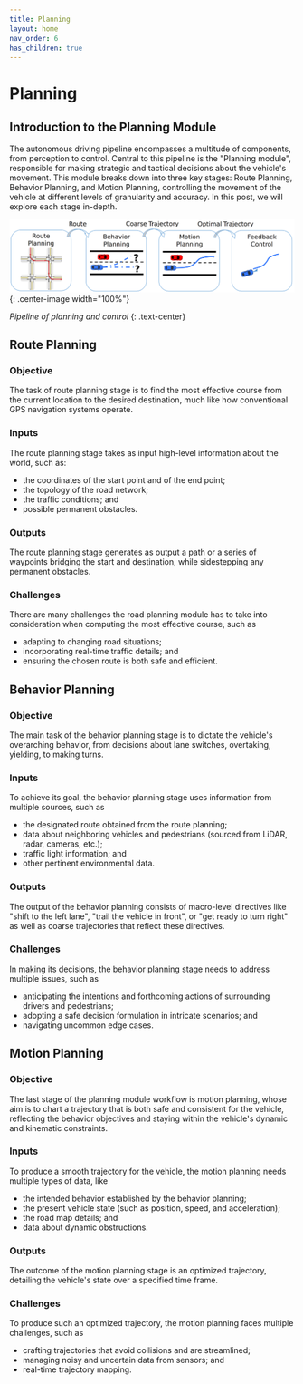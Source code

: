 ```yaml
---
title: Planning
layout: home
nav_order: 6
has_children: true
---
```


# Planning

## Introduction to the Planning Module
The autonomous driving pipeline encompasses a multitude of components, from perception to control. 
Central to this pipeline is the "Planning module", responsible for making strategic and tactical decisions about the vehicle's movement. 
This module breaks down into three key stages: Route Planning, Behavior Planning, and Motion Planning, controlling the movement of the vehicle at different levels of granularity and accuracy. 
In this post, we will explore each stage in-depth.

![kine_bicycle_model](../../assets/planning_pipeline.png){: .center-image width="100%"}

*Pipeline of planning and control*
{: .text-center}


## Route Planning<a name="route"/>

### Objective
The task of route planning stage is to find the most effective course from the current location to the desired destination, much like how conventional GPS navigation systems operate.

### Inputs
The route planning stage takes as input high-level information about the world, such as:
- the coordinates of the start point and of the end point;
- the topology of the road network;
- the traffic conditions; and
- possible permanent obstacles.

### Outputs
The route planning stage generates as output a path or a series of waypoints bridging the start and destination, while sidestepping any permanent obstacles.

### Challenges
There are many challenges the road planning module has to take into consideration when computing the most effective course, such as
- adapting to changing road situations;
- incorporating real-time traffic details; and
- ensuring the chosen route is both safe and efficient.


## Behavior Planning<a name="behavior"/>

### Objective
The main task of the behavior planning stage is to dictate the vehicle's overarching behavior, from decisions about lane switches, overtaking, yielding, to making turns.

### Inputs
To achieve its goal, the behavior planning stage uses information from multiple sources, such as
- the designated route obtained from the route planning; 
- data about neighboring vehicles and pedestrians (sourced from LiDAR, radar, cameras, etc.);
- traffic light information; and
- other pertinent environmental data.

### Outputs
The output of the behavior planning consists of macro-level directives like "shift to the left lane", "trail the vehicle in front", or "get ready to turn right" as well as coarse trajectories that reflect these directives.

### Challenges
In making its decisions, the behavior planning stage needs to address multiple issues, such as
- anticipating the intentions and forthcoming actions of surrounding drivers and pedestrians;
- adopting a safe decision formulation in intricate scenarios; and
- navigating uncommon edge cases.


## Motion Planning<a name="motion"/>

### Objective
The last stage of the planning module workflow is motion planning, whose aim is to chart a trajectory that is both safe and consistent for the vehicle, reflecting the behavior objectives and staying within the vehicle's dynamic and kinematic constraints.

### Inputs
To produce a smooth trajectory for the vehicle, the motion planning needs multiple types of data, like
- the intended behavior established by the behavior planning;
- the present vehicle state (such as position, speed, and acceleration);
- the road map details; and 
- data about dynamic obstructions.

### Outputs
The outcome of the motion planning stage is an optimized trajectory, detailing the vehicle's state over a specified time frame.

### Challenges
To produce such an optimized trajectory, the motion planning faces multiple challenges, such as
- crafting trajectories that avoid collisions and are streamlined;
- managing noisy and uncertain data from sensors; and
- real-time trajectory mapping.
